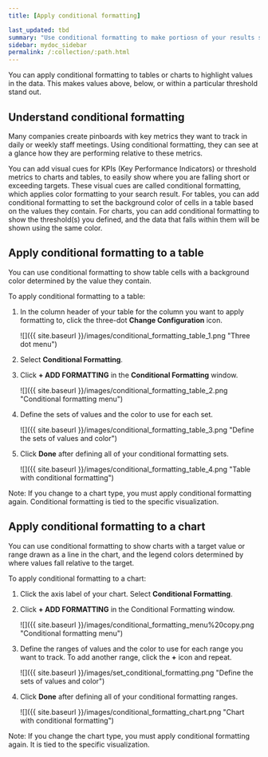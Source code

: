 ```yaml
---
title: [Apply conditional formatting]

last_updated: tbd
summary: "Use conditional formatting to make portiosn of your results stand  out"
sidebar: mydoc_sidebar
permalink: /:collection/:path.html
---
```


You can apply conditional formatting to tables or charts to highlight values in the data. This makes values above, below, or within a particular threshold stand out.

## Understand conditional formatting

Many companies create pinboards with key metrics they want to track in daily or weekly staff meetings. Using conditional formatting, they can see at a glance how they are performing relative to these metrics.

You can add visual cues for KPIs (Key Performance Indicators) or threshold metrics to charts and tables, to easily show where you are falling short or exceeding targets. These visual cues are called conditional formatting, which applies color formatting to your search result. For tables, you can add conditional formatting to set the background color of cells in a table based on the values they contain. For charts, you can add conditional formatting to show the threshold(s) you defined, and the data that falls within them will be shown using the same color.

## Apply conditional formatting to a table

You can use conditional formatting to show table cells with a background color determined by the value they contain.

To apply conditional formatting to a table:

1. In the column header of your table for the column you want to apply formatting to, click the three-dot **Change Configuration** icon.

     ![]({{ site.baseurl }}/images/conditional_formatting_table_1.png "Three dot menu")

2. Select **Conditional Formatting**.
3. Click **+ ADD FORMATTING** in the **Conditional Formatting** window.

     ![]({{ site.baseurl }}/images/conditional_formatting_table_2.png "Conditional formatting menu")

4. Define the sets of values and the color to use for each set.

     ![]({{ site.baseurl }}/images/conditional_formatting_table_3.png "Define the sets of values and color")

5. Click **Done** after defining all of your conditional formatting sets.

     ![]({{ site.baseurl }}/images/conditional_formatting_table_4.png "Table with conditional formatting")

Note: If you change to a chart type, you must apply conditional formatting again. Conditional formatting is tied to the specific visualization.

## Apply conditional formatting to a chart

You can use conditional formatting to show charts with a target value or range drawn as a line in the chart, and the legend colors determined by where values fall relative to the target.

To apply conditional formatting to a chart:

1. Click the axis label of your chart. Select **Conditional Formatting**.
2. Click **+ ADD FORMATTING** in the Conditional Formatting window.

     ![]({{ site.baseurl }}/images/conditional_formatting_menu%20copy.png "Conditional formatting menu")

3. Define the ranges of values and the color to use for each range you want to track. To add another range, click the **+** icon and repeat.

     ![]({{ site.baseurl }}/images/set_conditional_formatting.png "Define the sets of values and color")

4. Click **Done** after defining all of your conditional formatting ranges.

     ![]({{ site.baseurl }}/images/conditional_formatting_chart.png "Chart with conditional formatting")

Note: If you change the chart type, you must apply conditional formatting again. It is tied to the specific visualization.
